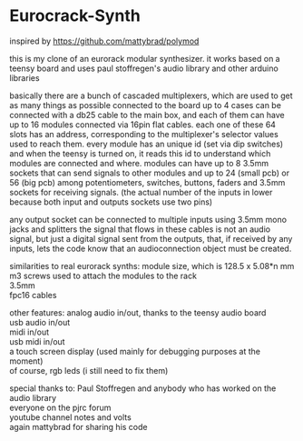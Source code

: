# Eurocrack-Synth
inspired by https://github.com/mattybrad/polymod

this is my clone of an eurorack modular synthesizer.
it works based on a teensy board and uses paul stoffregen's audio library and other arduino libraries

basically there are a bunch of cascaded multiplexers, which are used to get as many things as possible connected to the board
up to 4 cases can be connected with a db25 cable to the main box, and each of them can have up to 16 modules connected via 16pin flat cables.
each one of these 64 slots has an address, corresponding to the multiplexer's selector values used to reach them.
every module has an unique id (set via dip switches) and when the teensy is turned on, it reads this id to understand which modules are connected and where.
modules can have up to 8 3.5mm sockets that can send signals to other modules and up to 24 (small pcb) or 56 (big pcb) among potentiometers, switches, buttons, faders and 3.5mm sockets for receiving signals.
(the actual number of the inputs in lower because both input and outputs sockets use two pins)

any output socket can be connected to multiple inputs using 3.5mm mono jacks and splitters
the signal that flows in these cables is not an audio signal, but just a digital signal sent from the outputs, that, if received by any inputs, lets the code know that an audioconnection object must be created.

similarities to real eurorack synths:
	module size, which is 128.5 x 5.08*n mm<br>
	m3 screws used to attach the modules to the rack<br>
	3.5mm <br>
	fpc16 cables<br>

other features: 
	analog audio in/out, thanks to the teensy audio board <br>
	usb audio in/out <br>
	midi in/out <br>
	usb midi in/out <br>
	a touch screen display (used mainly for debugging purposes at the moment) <br>
	of course, rgb leds (i still need to fix them)

special thanks to:
	Paul Stoffregen and anybody who has worked on the audio library <br>
	everyone on the pjrc forum<br>
	youtube channel notes and volts<br>
	again mattybrad for sharing his code<br>